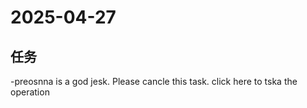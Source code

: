 # 2025-04-27

## 任务

-preosnna is a god jesk.
Please cancle this task.
click here to tska the operation

